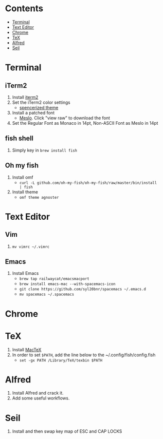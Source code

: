 # Contents

- [Terminal](#terminal)
- [Text Editor](#text-editor)
- [Chrome](#chrome)
- [TeX](#tex)
- [Alfred](#alfred)
- [Seil](#seil)

# Terminal

## iTerm2
1. Install [iterm2](https://www.iterm2.com)
2. Set the iTerm2 color settings
   - [spencerized theme](https:/)
3. Install a patched font
   - [Meslo](https://github.com/Lokaltog/powerline-fonts/blob/master/Meslo/Meslo%20LG%20M%20DZ%20Regular%20for%20Powerline.otf). Click "view raw" to download the font
4. Set the Regular Font as Monaco in 14pt, Non-ASCII Font as Meslo in 14pt

## fish shell
1. Simply key in `brew install fish`

## Oh my fish
1. Install omf
   - `curl -L github.com/oh-my-fish/oh-my-fish/raw/master/bin/install | fish`
2. Install theme
   - `omf theme agnoster`

# Text Editor

## Vim
1. `mv vimrc ~/.vimrc`

## Emacs
1. Install Emacs
   - `brew tap railwaycat/emacsmacport`
   - `brew install emacs-mac --with-spacemacs-icon`
   - `git clone https://github.com/syl20bnr/spacemacs ~/.emacs.d`
   - `mv spacemacs ~/.spacemacs`


# Chrome


# TeX

1. Install [MacTeX](https://tug.org/mactex)
2. In order to set `$PATH`, add the line below to the ~/.config/fish/config.fish
   - `set -gx PATH /Library/TeX/texbin $PATH`

# Alfred

1. Install Alfred and crack it.
2. Add some useful workflows.

# Seil

1. Install and then swap key map of ESC and CAP LOCKS


